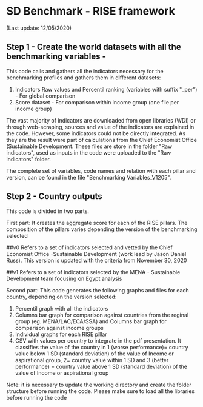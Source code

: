 
# SD Benchmark - RISE framework

(Last update: 12/05/2020)

## Step 1 - Create the world datasets with all the benchmarking variables -

This code calls and gathers all the indicators necessary for the benchmarking profiles and gathers them in different datasets:

 1) Indicators Raw values and Percentil ranking (variables with suffix "_per") - For global comparison
 2) Score dataset -  For comparison within income group (one file per income group)

The vast majority of indicators are downloaded from open libraries (WDI) or through web-scraping, sources and value of the indicators are explained in the code.
However, some indicators could not be directly integrated. As they are the result were part of calculations from the Chief Economist Office (Sustainable Development.
These files are store in the folder "Raw indicators", used as inputs in the code were uploaded to the "Raw indicators" folder.

The complete set of variables, code names and relation with each pillar and version, can be found in the file "Benchmarking Variables_V1205".


## Step 2 - Country outputs
This code is divided in two parts.

First part: It creates the aggregate score for each of the RISE pillars.
The composition of the pillars varies depending the version of the benchmarking selected

##v0 
Refers to a set of indicators selected and vetted by the Chief Economist Office -Sustainable Development (work lead by Jason Daniel Russ). 
This version is updated with the criteria from November 30, 2020

##v1
Refers to a set of indicators selected by the MENA - Sustainable Development team focusing on Egypt analysis  


Second part:  This code generates the following graphs and files for each country, depending on the version selected:

1) Percentil graph with all the indicators
2) Columns bar graph for comparison against countries from the reginal group (eg. MENA/LAC/ECA/SSA) and Columns bar graph for comparison against income groups
3) Individual graphs for each RISE pillar
4) CSV with values per country to integrate in the pdf presentation. It classifies the value of the country in 1 (worse performance)= country value below 1 SD (standard deviation) of the value of Income or aspirational group,
2= country value within 1 SD and 3 (better performance) = country value above 1 SD (standard deviation) of the value of Income or aspirational group

 Note: it is necessary to update the working directory and create the folder structure before running the code. Please make sure to load all the libraries before running the code
